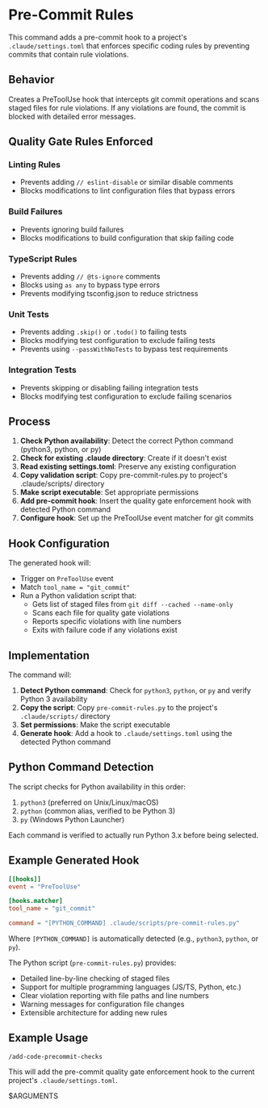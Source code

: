 # Pre-Commit Rules

This command adds a pre-commit hook to a project's `.claude/settings.toml` that enforces specific coding rules by preventing commits that contain rule violations.

## Behavior

Creates a PreToolUse hook that intercepts git commit operations and scans staged files for rule violations. If any violations are found, the commit is blocked with detailed error messages.

## Quality Gate Rules Enforced

### Linting Rules

- Prevents adding `// eslint-disable` or similar disable comments
- Blocks modifications to lint configuration files that bypass errors

### Build Failures

- Prevents ignoring build failures
- Blocks modifications to build configuration that skip failing code

### TypeScript Rules

- Prevents adding `// @ts-ignore` comments
- Blocks using `as any` to bypass type errors
- Prevents modifying tsconfig.json to reduce strictness

### Unit Tests

- Prevents adding `.skip()` or `.todo()` to failing tests
- Blocks modifying test configuration to exclude failing tests
- Prevents using `--passWithNoTests` to bypass test requirements

### Integration Tests

- Prevents skipping or disabling failing integration tests
- Blocks modifying test configuration to exclude failing scenarios

## Process

1. **Check Python availability**: Detect the correct Python command (python3, python, or py)
2. **Check for existing .claude directory**: Create if it doesn't exist
3. **Read existing settings.toml**: Preserve any existing configuration
4. **Copy validation script**: Copy pre-commit-rules.py to project's .claude/scripts/ directory
5. **Make script executable**: Set appropriate permissions
6. **Add pre-commit hook**: Insert the quality gate enforcement hook with detected Python command
7. **Configure hook**: Set up the PreToolUse event matcher for git commits

## Hook Configuration

The generated hook will:

- Trigger on `PreToolUse` event
- Match `tool_name = "git_commit"`
- Run a Python validation script that:
  - Gets list of staged files from `git diff --cached --name-only`
  - Scans each file for quality gate violations
  - Reports specific violations with line numbers
  - Exits with failure code if any violations exist

## Implementation

The command will:

1. **Detect Python command**: Check for `python3`, `python`, or `py` and verify Python 3 availability
2. **Copy the script**: Copy `pre-commit-rules.py` to the project's `.claude/scripts/` directory
3. **Set permissions**: Make the script executable
4. **Generate hook**: Add a hook to `.claude/settings.toml` using the detected Python command

## Python Command Detection

The script checks for Python availability in this order:

1. `python3` (preferred on Unix/Linux/macOS)
2. `python` (common alias, verified to be Python 3)
3. `py` (Windows Python Launcher)

Each command is verified to actually run Python 3.x before being selected.

## Example Generated Hook

```toml
[[hooks]]
event = "PreToolUse"

[hooks.matcher]
tool_name = "git_commit"

command = "[PYTHON_COMMAND] .claude/scripts/pre-commit-rules.py"
```

Where `[PYTHON_COMMAND]` is automatically detected (e.g., `python3`, `python`, or `py`).

The Python script (`pre-commit-rules.py`) provides:

- Detailed line-by-line checking of staged files
- Support for multiple programming languages (JS/TS, Python, etc.)
- Clear violation reporting with file paths and line numbers
- Warning messages for configuration file changes
- Extensible architecture for adding new rules

## Example Usage

```
/add-code-precommit-checks
```

This will add the pre-commit quality gate enforcement hook to the current project's `.claude/settings.toml`.

$ARGUMENTS
